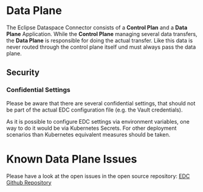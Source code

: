 # Data Plane

The Eclipse Dataspace Connector consists of a **Control Plan** and a **Data Plane** Application.
While the **Control Plane** managing several data transfers, the **Data Plane** is responsible for doing the actual transfer. Like this data is never routed through the control plane itself und must always pass the data plane.

## Security

### Confidential Settings

Please be aware that there are several confidential settings, that should not be part of the actual EDC configuration file (e.g. the Vault credentials).

As it is possible to configure EDC settings via environment variables, one way to do it would be via Kubernetes Secrets. For other deployment scenarios than Kubernetes equivalent measures should be taken.

# Known Data Plane Issues
Please have a look at the open issues in the open source repository: [EDC Github Repository](https://github.com/eclipse-edc/Connector/issues)
